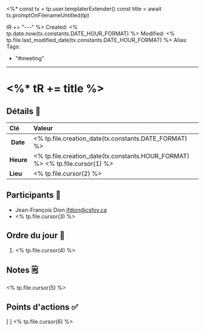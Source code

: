 <%*
const tx = tp.user.templaterExtender()
const title = await tx.promptOnFilenameUntitled(tp)

tR += "---"
%>
Created: <% tp.date.now(tx.constants.DATE_HOUR_FORMAT) %>
Modified: <% tp.file.last_modified_date(tx.constants.DATE_HOUR_FORMAT) %>
Alias:
Tags:
  - "#meeting"
---
# <%* tR += title %>
## Détails 🏢
| Clé | Valeur |
| :--- | :--- |
| **Date** |  <% tp.file.creation_date(tx.constants.DATE_FORMAT) %> |
| **Heure** |  <% tp.file.creation_date(tx.constants.HOUR_FORMAT) %> <% tp.file.cursor(1) %> |
| **Lieu** | <% tp.file.cursor(2) %> |

## Participants 🧍
 * Jean-François Dion <jfdion@csfoy.ca>
 * <% tp.file.cursor(3) %>

## Ordre du jour 📆
1. <% tp.file.cursor(4) %>

## Notes 🗒
<% tp.file.cursor(5) %>

## Points d'actions ✅
 [ ] <% tp.file.cursor(6) %>
 